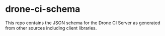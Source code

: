 # drone-ci-schema
This repo contains the JSON schema for the Drone CI Server as generated from other sources including client libraries.
